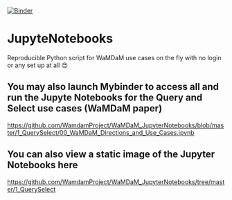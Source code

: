 [![Binder](https://mybinder.org/badge.svg)](https://mybinder.org/v2/gh/WamdamProject/WaMDaM_JupyterNotebooks/master)


# JupyteNotebooks
Reproducible Python script for WaMDaM use cases on the fly with no login or any set up at all :heart_eyes:   

## You may also launch Mybinder to access all and run the Jupyte Notebooks for the Query and Select use cases (WaMDaM paper)  
https://github.com/WamdamProject/WaMDaM_JupyterNotebooks/blob/master/1_QuerySelect/00_WaMDaM_Directions_and_Use_Cases.ipynb

## You can also view a static image of the Jupyter Notebooks here   
https://github.com/WamdamProject/WaMDaM_JupyterNotebooks/tree/master/1_QuerySelect
